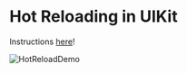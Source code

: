# Hot Reloading in UIKit

Instructions [here](https://www.merowing.info/hot-reloading-in-swift/)!

![HotReloadDemo](https://user-images.githubusercontent.com/33048490/186649503-82840168-b6a5-4ca4-be30-ccf8988c40bd.gif)

